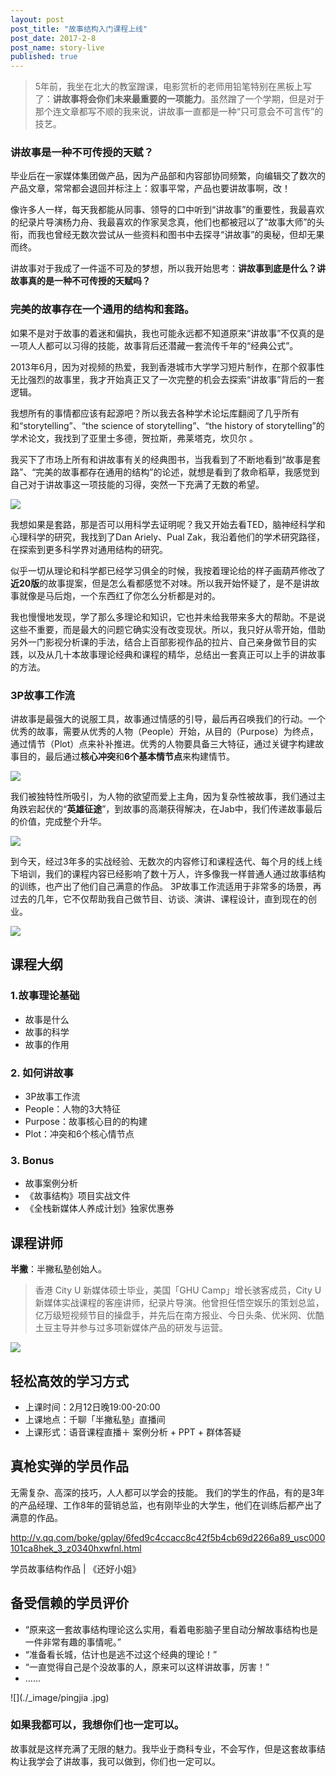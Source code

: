 ```yaml
---
layout: post
post_title: "故事结构入门课程上线"
post_date: 2017-2-8
post_name: story-live
published: true
---
```

> 5年前，我坐在北大的教室蹭课，电影赏析的老师用铅笔特别在黑板上写了：**讲故事将会你们未来最重要的一项能力**。虽然蹭了一个学期，但是对于那个连文章都写不顺的我来说，讲故事一直都是一种“只可意会不可言传”的技艺。

### 讲故事是一种不可传授的天赋？

毕业后在一家媒体集团做产品，因为产品部和内容部协同频繁，向编辑交了数次的产品文章，常常都会退回并标注上：叙事平常，产品也要讲故事啊，改！

像许多人一样，每天我都能从同事、领导的口中听到“讲故事”的重要性，我最喜欢的纪录片导演杨力舟、我最喜欢的作家吴念真，他们也都被冠以了“故事大师”的头衔，而我也曾经无数次尝试从一些资料和图书中去探寻“讲故事”的奥秘，但却无果而终。

讲故事对于我成了一件遥不可及的梦想，所以我开始思考：**讲故事到底是什么？讲故事真的是一种不可传授的天赋吗？**

### 完美的故事存在一个通用的结构和套路。

如果不是对于故事的着迷和偏执，我也可能永远都不知道原来“讲故事”不仅真的是一项人人都可以习得的技能，故事背后还潜藏一套流传千年的“经典公式”。

2013年6月，因为对视频的热爱，我到香港城市大学学习短片制作，在那个叙事性无比强烈的故事里，我才开始真正又了一次完整的机会去探索“讲故事”背后的一套逻辑。

我想所有的事情都应该有起源吧？所以我去各种学术论坛库翻阅了几乎所有和“storytelling”、“the science of storytelling”、“the history of storytelling”的学术论文，我找到了亚里士多德，贺拉斯，弗莱塔克，坎贝尔 。

我买下了市场上所有和讲故事有关的经典图书，当我看到了不断地看到“故事是套路”、“完美的故事都存在通用的结构”的论述，就想是看到了救命稻草，我感觉到自己对于讲故事这一项技能的习得，突然一下充满了无数的希望。

![](./_image/故事结构.png)

我想如果是套路，那是否可以用科学去证明呢？我又开始去看TED，脑神经科学和心理科学的研究，我找到了Dan Ariely、Pual Zak，我沿着他们的学术研究路径，在探索到更多科学界对通用结构的研究。

似乎一切从理论和科学都已经学习俱全的时候，我按着理论给的样子画葫芦修改了**近20版**的故事提案，但是怎么看都感觉不对味。所以我开始怀疑了，是不是讲故事就像是马后炮，一个东西红了你怎么分析都是对的。

我也慢慢地发现，学了那么多理论和知识，它也并未给我带来多大的帮助。不是说这些不重要，而是最大的问题它确实没有改变现状。所以，我只好从零开始，借助另外一门影视分析课的手法，结合上百部影视作品的拉片、自己亲身做节目的实践，以及从几十本故事理论经典和课程的精华，总结出一套真正可以上手的讲故事的方法。

### 3P故事工作流

讲故事是最强大的说服工具，故事通过情感的引导，最后再召唤我们的行动。一个优秀的故事，需要从优秀的人物（People）开始，从目的（Purpose）为终点，通过情节（Plot）点来补补推进。优秀的人物要具备三大特征，通过关键字构建故事目的，最后通过**核心冲突**和**6个基本情节点**来构建情节。

![](./_image/3P.png)

我们被独特性所吸引，为人物的欲望而爱上主角，因为复杂性被故事，我们通过主角跌宕起伏的“**英雄征途**”，到故事的高潮获得解决，在Jab中，我们传递故事最后的价值，完成整个升华。

![](./_image/Plot.png)

到今天，经过3年多的实战经验、无数次的内容修订和课程迭代、每个月的线上线下培训，我们的课程内容已经影响了数十万人，许多像我一样普通人通过故事结构的训练，也产出了他们自己满意的作品。
3P故事工作流适用于非常多的场景，再过去的几年，它不仅帮助我自己做节目、访谈、演讲、课程设计，直到现在的创业。

![](./_image/活动-3.jpg)

## 课程大纲

### 1.故事理论基础

* 故事是什么
* 故事的科学
* 故事的作用

### 2. 如何讲故事

* 3P故事工作流
* People：人物的3大特征
* Purpose：故事核心目的的构建
* Plot：冲突和6个核心情节点

### 3. Bonus

* 故事案例分析
* 《故事结构》项目实战文件
* 《全栈新媒体人养成计划》独家优惠券

## 课程讲师

**半撇**：半撇私塾创始人。
> 香港 City U 新媒体硕士毕业，美国「GHU Camp」增长骇客成员，City U 新媒体实战课程的客座讲师，纪录片导演。他曾担任悟空娱乐的策划总监，亿万级短视频节目的操盘手，并先后在南方报业、今日头条、优米网、优酷土豆主导并参与过多项新媒体产品的研发与运营。

![](./_image/故事结构封面.jpg)

## 轻松高效的学习方式

* 上课时间：2月12日晚19:00-20:00
* 上课地点：千聊「半撇私塾」直播间
* 上课形式：语音课程直播＋ 案例分析 + PPT + 群体答疑

## 真枪实弹的学员作品

无需复杂、高深的技巧，人人都可以学会的技能。
我们的学生的作品，有的是3年的产品经理、工作8年的营销总监，也有刚毕业的大学生，他们在训练后都产出了满意的作品。

http://v.qq.com/boke/gplay/6fed9c4ccacc8c42f5b4cb69d2266a89_usc000101ca8hek_3_z0340hxwfnl.html

学员故事结构作品 | 《还好小姐》

## 备受信赖的学员评价

- “原来这一套故事结构理论这么实用，看着电影脑子里自动分解故事结构也是一件非常有趣的事情呢。”
- “准备看长城，估计也是逃不过这个经典的理论！”
- “一直觉得自己是个没故事的人，原来可以这样讲故事，厉害！”
- ......

![](./_image/pingjia .jpg)

### 如果我都可以，我想你们也一定可以。

故事就是这样充满了无限的魅力。我毕业于商科专业，不会写作，但是这套故事结构让我学会了讲故事，我可以做到，你们也一定可以。

